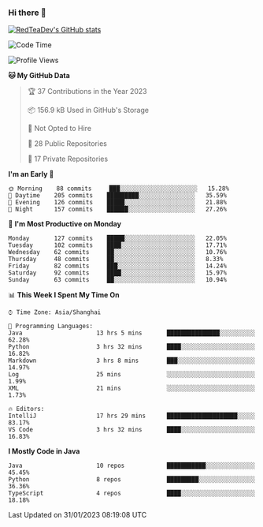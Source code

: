 ### Hi there 👋

<!--
**RedTeaDev/RedTeaDev** is a ✨ _special_ ✨ repository because its `README.md` (this file) appears on your GitHub profile.

Here are some ideas to get you started:

- 🔭 I’m currently working on ...
- 🌱 I’m currently learning ...
- 👯 I’m looking to collaborate on ...
- 🤔 I’m looking for help with ...
- 💬 Ask me about ...
- 📫 How to reach me: ...
- 😄 Pronouns: ...
- ⚡ Fun fact: ...
-->

<!--
[![wakatime](https://wakatime.com/badge/user/6b101ed0-04c0-4490-9283-eb61f2efff96.svg)](https://wakatime.com/@6b101ed0-04c0-4490-9283-eb61f2efff96)
!-->

[![RedTeaDev's GitHub stats](https://github-readme-stats.vercel.app/api?username=RedTeaDev)](https://github.com/anuraghazra/github-readme-stats)
<!--
[![willianrod's wakatime stats](https://github-readme-stats.vercel.app/api/wakatime?username=RedTeaDev)](https://github.com/anuraghazra/github-readme-stats)
!-->
<!--START_SECTION:waka-->
![Code Time](http://img.shields.io/badge/Code%20Time-1%2C176%20hrs%205%20mins-blue)

![Profile Views](http://img.shields.io/badge/Profile%20Views-0-blue)

**🐱 My GitHub Data** 

> 🏆 37 Contributions in the Year 2023
 > 
> 📦 156.9 kB Used in GitHub's Storage 
 > 
> 🚫 Not Opted to Hire
 > 
> 📜 28 Public Repositories 
 > 
> 🔑 17 Private Repositories  
 > 
**I'm an Early 🐤** 

```text
🌞 Morning    88 commits     ███░░░░░░░░░░░░░░░░░░░░░░   15.28% 
🌆 Daytime    205 commits    █████████░░░░░░░░░░░░░░░░   35.59% 
🌃 Evening    126 commits    █████░░░░░░░░░░░░░░░░░░░░   21.88% 
🌙 Night      157 commits    ██████░░░░░░░░░░░░░░░░░░░   27.26%

```
📅 **I'm Most Productive on Monday** 

```text
Monday       127 commits    █████░░░░░░░░░░░░░░░░░░░░   22.05% 
Tuesday      102 commits    ████░░░░░░░░░░░░░░░░░░░░░   17.71% 
Wednesday    62 commits     ██░░░░░░░░░░░░░░░░░░░░░░░   10.76% 
Thursday     48 commits     ██░░░░░░░░░░░░░░░░░░░░░░░   8.33% 
Friday       82 commits     ███░░░░░░░░░░░░░░░░░░░░░░   14.24% 
Saturday     92 commits     ████░░░░░░░░░░░░░░░░░░░░░   15.97% 
Sunday       63 commits     ██░░░░░░░░░░░░░░░░░░░░░░░   10.94%

```


📊 **This Week I Spent My Time On** 

```text
⌚︎ Time Zone: Asia/Shanghai

💬 Programming Languages: 
Java                     13 hrs 5 mins       ███████████████░░░░░░░░░░   62.28% 
Python                   3 hrs 32 mins       ████░░░░░░░░░░░░░░░░░░░░░   16.82% 
Markdown                 3 hrs 8 mins        ███░░░░░░░░░░░░░░░░░░░░░░   14.97% 
Log                      25 mins             ░░░░░░░░░░░░░░░░░░░░░░░░░   1.99% 
XML                      21 mins             ░░░░░░░░░░░░░░░░░░░░░░░░░   1.73%

🔥 Editors: 
IntelliJ                 17 hrs 29 mins      ████████████████████░░░░░   83.17% 
VS Code                  3 hrs 32 mins       ████░░░░░░░░░░░░░░░░░░░░░   16.83%

```

**I Mostly Code in Java** 

```text
Java                     10 repos            ███████████░░░░░░░░░░░░░░   45.45% 
Python                   8 repos             █████████░░░░░░░░░░░░░░░░   36.36% 
TypeScript               4 repos             ████░░░░░░░░░░░░░░░░░░░░░   18.18%

```



 Last Updated on 31/01/2023 08:19:08 UTC
<!--END_SECTION:waka-->


